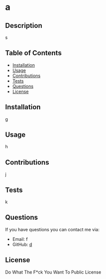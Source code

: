 # a

## Description
s

## Table of Contents
* [Installation](#installation)
* [Usage](#usage)
* [Contributions](#contributions)
* [Tests](#tests)
* [Questions](#questions)
* [License](#license)

## Installation
g

## Usage
h

## Contributions
j

## Tests
k

## Questions
If you have questions you can contact me via:
* Email: f
* GitHub: [d](https://github.com/d) 

## License
Do What The F*ck You Want To Public License


